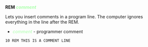 **REM <span style="color:#AAFFAA;">*comment*</span>**

Lets you insert comments in a program line.  The computer ignores everything in the line after the REM.

- <span style="color:#AAFFAA;">*comment*</span> - programmer comment

```ecb2
10 REM THIS IS A COMMENT LINE
```
